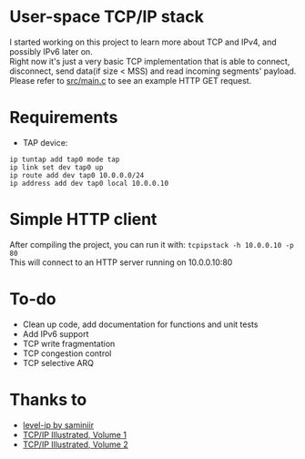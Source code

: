 # User-space TCP/IP stack
I started working on this project to learn more about TCP and IPv4, and possibly IPv6 later on.  
Right now it's just a very basic TCP implementation that is able to connect, disconnect, send data(if size < MSS) and read incoming segments' payload.  
Please refer to [src/main.c](https://github.com/czmate10/tcpipstack/blob/master/src/main.c) to see an example HTTP GET request.

# Requirements
- TAP device:
```
ip tuntap add tap0 mode tap
ip link set dev tap0 up
ip route add dev tap0 10.0.0.0/24
ip address add dev tap0 local 10.0.0.10
```

# Simple HTTP client
After compiling the project, you can run it with:
`tcpipstack -h 10.0.0.10 -p 80`  
This will connect to an HTTP server running on 10.0.0.10:80

# To-do
- Clean up code, add documentation for functions and unit tests
- Add IPv6 support
- TCP write fragmentation
- TCP congestion control
- TCP selective ARQ

# Thanks to
- [level-ip by saminiir](https://github.com/saminiir/level-ip)
- [TCP/IP Illustrated, Volume 1](https://www.amazon.com/dp/0201633469)
- [TCP/IP Illustrated, Volume 2](https://www.amazon.com/dp/0134760131)
